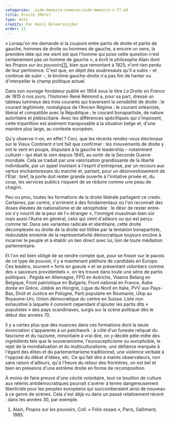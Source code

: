 ```yaml
---
categories: _aide-memoire-numeros/aide-memoire-n-77.md
title: Droite (Mots)
type: mots
credits: Par Henri Deleersnijder
order: 11
---
```

« Lorsqu'on me demande si la coupure entre partis de droite et partis de gauche, hommes de droite ou hommes de gauche, a encore un sens, la première idée qui me vient est que l'homme qui pose cette question n'est certainement pas un homme de gauche », a écrit le philosophe Alain dont les _Propos sur les pouvoirs_[[1]](#footnote-1), bien que remontant à 1925, n'ont rien perdu de leur pertinence. C'est que, en dépit des soubresauts qu'il a subis – et continue de subir –, le binôme gauche-droite n'a pas fini de hanter ou d'interpeller le champ politique actuel.

Dans son ouvrage fondateur publié en 1954 sous le titre _La Droite en France de 1815 à nos jours_, l'historien René Rémond a, pour sa part, dressé un tableau lumineux des trois courants qui traversent la sensibilité de droite : le courant légitimiste, nostalgique de l'Ancien Régime ; le courant orléaniste, libéral et compatible avec la République ; le courant bonapartiste, de nature autoritaire et plébiscitaire. Avec les différences spécifiques qui s'imposent, cette tripartition est aisément transposable à la situation belge et, d'une manière plus large, au contexte européen.

Qu'y observe-t-on, en effet ? Ceci, que les récents rendez-vous électoraux sur le Vieux Continent n'ont fait que confirmer : les mouvements de droite y ont le vent en poupe, disputant à la gauche le leadership – notamment culturel – qui était le sien depuis 1945, au sortir de la Seconde Guerre mondiale. Cela se traduit par une valorisation grandissante de la liberté individuelle, par un appel insistant à l'esprit d'entreprise, par un recours aux vertus enchanteresses du marché et, partant, pour un désinvestissement de l'État : bref, la porte doit rester grande ouverte à l'initiative privée et, du coup, les services publics risquent de se réduire comme une peau de chagrin.

Peu ou prou, toutes les formations de la droite libérale partagent ce credo. Certaines, par contre, s'arriment à des fondamentaux où l'on reconnaît des doses élevées de nationalisme et de xénophobie : le désir de rester entre-soi s'y nourrit de la peur de l'« étranger », l'immigré musulman bien sûr mais aussi l'Autre en général, celui qui vient d'ailleurs ou qui est perçu comme tel. Dans ses variantes radicale et identitaire, cette droite décomplexée ou droite de la droite est titillée par la tentation bonapartiste, redoutable ennemie de la représentativité démocratique toujours encline à incarner le peuple et à établir un lien direct avec lui, loin de toute médiation parlementaire.

Et l'on est bien obligé de se rendre compte que, pour se hisser sur le pavois de ce type de pouvoir, il y a maintenant pléthore de candidats en Europe. Ces leaders, souvent « forts en gueule » et se présentant volontiers comme des « sauveurs providentiels », on les trouve dans toute une série de partis politiques : Pegida en Allemagne, FPÖ en Autriche, Vlaams Belang en Belgique, Front patriotique en Bulgarie, Front national en France, Aube dorée en Grèce, Jobbik en Hongrie, Ligue du Nord en Italie, PVV aux Pays-Bas, Droit et Justice en Pologne, Parti populaire en Roumanie, Ukip au Royaume-Uni, Union démocratique du centre en Suisse. Liste non exhaustive à laquelle il convient cependant d'ajouter les partis dits « populistes » des pays scandinaves, surgis sur la scène politique dès le début des années 70.

Il y a certes plus que des nuances dans ces formations dont la seule énonciation s'apparente à un patchwork : à côté d'un funeste reliquat du fascisme et du nazisme, minoritaire à vrai dire, on y décèle pêle-mêle des ingrédients tels que le souverainisme, l'euroscepticisme ou europhobie, le rejet de la mondialisation et du multiculturalisme, une défiance marquée à l'égard des élites et du parlementarisme traditionnel, une violence verbale à l'opposé du débat d'idées, etc. Ce qui fait dire à maints observateurs, non sans raison d'ailleurs, qu'à l'heure du retour des frontières, on est bel et bien en présence d'une extrême droite en forme de recomposition.

À moins de faire preuve d'une cécité volontaire, tout ce bouillon de culture aux relents antidémocratiques pourrait s'avérer à terme dangereusement liberticide pour les peuples européens qui succomberaient ainsi de nouveau à ce genre de sirènes. Cela s'est déjà vu dans un passé relativement récent : dans les années 30, par exemple.

1. Alain, _Propos sur les pouvoirs_, Coll. « Folio essais », Paris, Gallimard, 1985.
